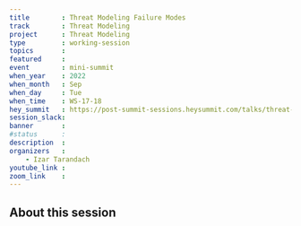 ```yaml
---
title        : Threat Modeling Failure Modes
track        : Threat Modeling
project      : Threat Modeling
type         : working-session
topics       : 
featured     :
event        : mini-summit
when_year    : 2022
when_month   : Sep
when_day     : Tue
when_time    : WS-17-18
hey_summit   : https://post-summit-sessions.heysummit.com/talks/threat-modeling-failure-modes/
session_slack:
banner       : 
#status      :
description  :
organizers   :
    - Izar Tarandach    
youtube_link : 
zoom_link    : 
---
```


## About this session
